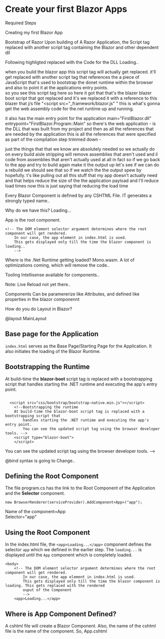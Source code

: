 # Create your first Blazor Apps

Required Steps


Creating my first Blazor App

Bootstrap of Razor
Upon building of A Razor Application, the Script tag replaced with another script tag containing the Blazor and other dependent dll


Following highligted  replaced with the Code for the DLL Loading..



when you build the blazor app this script tag will actually get replaced. it'll get replaced with another script tag that references the a piece of JavaScript that's used to bootstrap the donet runtime within the browser and also to point it at the applications entry points.  
so you see this script tag here  so here it got that that's the blazer blazer boot script that got replaced and it's we replaced it with a reference to this blazer that j/s file "<script src="_framework/blazor.js" " this is what's gonna get the web assembly code for the.net runtime up and running.

 it also has the main entry point for the application  main="FirstBlazor.dll" entrypoint="FirstBlazor.Program::Main"  so there's the web application - is the DLL that was built from my project and then as all the references that are needed by the application this is all the references that were specified as part of the compilation step trimmed down -






 just the things that that we know are absolutely needed so we actually do on every build aisle stripping will remove assemblies that aren't used and il code from assemblies that aren't actually used at all in fact so if we go back to the app and try to build again make it the output up let's see if we can do a rebuild we should see that so if we watch the the output spew by hopefully. t's like pulling out all this stuff that my app doesn't actually need and that helps reduce the size of the the application payload and I'll reduce load times now this is just saying that reducing the load time




Every Blazor Component is defined by any CSHTML File. IT generates a strongly typed name..


Why do we have this?
    <app>Loading...</app>

App is the root component.

    <!-- The DOM element selector argument determines where the root component will get rendered.
        In our case, the app element in index.html is used. 
        This gets displayed only till the time the blazor component is loading..
        -->

Where is the .Net Runtime getting loaded?
Mono.wasm. A lot of optimizations coming, which will remove the code..





Tooling
Intellisense available for components..

Note: Live Reload not yet there..

Components
Can be paramererize like Attributes, and defined like properties in the blazor componennt


How do you do Layout in Blazor?

<!-- TO define the layout of all the pages.-->
@layout MainLayout

## Base page for the Application

`index.html` serves as the Base Page/Starting Page for the Application. It also initiates the loading of the Blazor Runtime.

## Bootstrapping the Runtime

At build-time the **blazor-boot** script tag is replaced with a bootstrapping script that handles starting the .NET runtime and executing the app's entry point. 

```

  <script src="css/bootstrap/bootstrap-native.min.js"></script>
    <!--Bootstrapping the runtime
    At build-time the blazor-boot script tag is replaced with a bootstrapping script that 
        handles starting the .NET runtime and executing the app's entry point.
        You can see the updated script tag using the browser developer tools. -->
    <script type="blazor-boot">
    </script>

```




You can see the updated script tag using the browser developer tools. -->

@bind syntax is going to Change..

## Defining the Root Component

The file program.cs has the link to the Root Component of the Application and the **Selector** component.

`new BrowserRenderer(serviceProvider).AddComponent<App>("app");` 

Name of the component=App  
Selector="app"

## Using the Root Component

In the index.html file, the `<app>Loading...</app>` component defines the selector `app` which we defined in the earlier step. The `loading...` is displayed until the `App` component which is completely loaded.

```
<body>
    <!-- The DOM element selector argument determines where the root component will get rendered.
        In our case, the app element in index.html is used. 
        This gets displayed only till the time the blazor component is loading. This gets replaced with the rendered
        ouput of the Component
        -->
    <app>Loading...</app>

```

## Where is App Component Defined?

A cshtml file will create a Blazor Component. Also, the name of the cshtml file is the name of the component. So, App.cshtml




